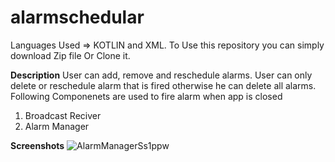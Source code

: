 # alarmschedular
Languages Used => KOTLIN and XML.
To Use this repository you can simply download Zip file Or Clone it.

**Description**
User can add, remove and reschedule alarms. User can only delete or reschedule alarm that is fired otherwise he can delete all alarms.
Following Componenets are used to fire alarm when app is closed
1. Broadcast Reciver
2. Alarm Manager

**Screenshots**
![AlarmManagerSs1ppw](https://github.com/haseebsadaqat/alarmschedular/assets/48862033/d78b7035-e8c7-427a-aba4-9657fa558b8c)


